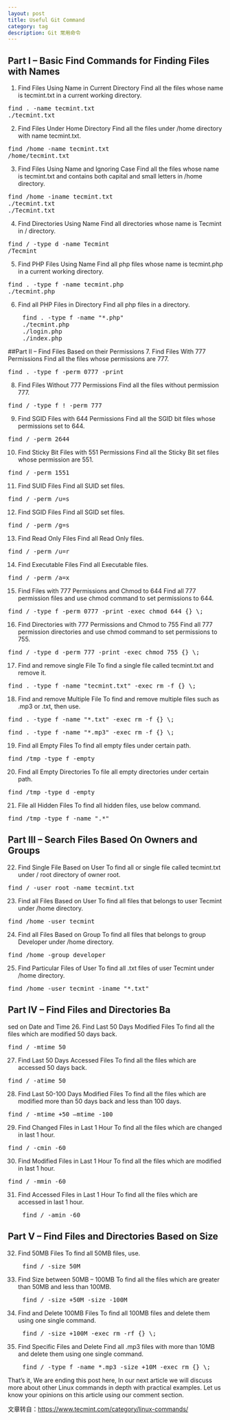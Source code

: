 ```yaml
---
layout: post
title: Useful Git Command
category: tag
description: Git 常用命令
---
```


## Part I – Basic Find Commands for Finding Files with Names
1. Find Files Using Name in Current Directory
Find all the files whose name is tecmint.txt in a current working directory.
<pre class="prettyprint">
find . -name tecmint.txt
./tecmint.txt
</pre>

2. Find Files Under Home Directory
Find all the files under /home directory with name tecmint.txt.
<pre class="prettyprint">
find /home -name tecmint.txt
/home/tecmint.txt
</pre>

3. Find Files Using Name and Ignoring Case
Find all the files whose name is tecmint.txt and contains both capital and small letters in /home directory.
<pre class="prettyprint">
find /home -iname tecmint.txt
./tecmint.txt
./Tecmint.txt
</pre>


4. Find Directories Using Name
Find all directories whose name is Tecmint in / directory.
<pre class="prettyprint">
find / -type d -name Tecmint
/Tecmint
</pre>

5. Find PHP Files Using Name
Find all php files whose name is tecmint.php in a current working directory.
<pre class="prettyprint">
find . -type f -name tecmint.php
./tecmint.php
</pre>

6. Find all PHP Files in Directory
Find all php files in a directory.

<pre class="prettyprint">
	find . -type f -name "*.php"
	./tecmint.php
	./login.php
	./index.php
</pre>


##Part II – Find Files Based on their Permissions
7. Find Files With 777 Permissions
Find all the files whose permissions are 777.
<pre class="prettyprint">
find . -type f -perm 0777 -print
</pre>


8. Find Files Without 777 Permissions
Find all the files without permission 777.
<pre class="prettyprint">
find / -type f ! -perm 777
</pre>

9. Find SGID Files with 644 Permissions
Find all the SGID bit files whose permissions set to 644.
<pre class="prettyprint">
find / -perm 2644
</pre>

10. Find Sticky Bit Files with 551 Permissions
Find all the Sticky Bit set files whose permission are 551.
<pre class="prettyprint">
find / -perm 1551
</pre>

11. Find SUID Files
Find all SUID set files.
<pre class="prettyprint">
find / -perm /u=s
</pre>

12. Find SGID Files
Find all SGID set files.
<pre class="prettyprint">
find / -perm /g=s
</pre>

13. Find Read Only Files
Find all Read Only files.
<pre class="prettyprint">
find / -perm /u=r
</pre>

14. Find Executable Files
Find all Executable files.
<pre class="prettyprint">
find / -perm /a=x
</pre>

15. Find Files with 777 Permissions and Chmod to 644
Find all 777 permission files and use chmod command to set permissions to 644.
<pre class="prettyprint">
find / -type f -perm 0777 -print -exec chmod 644 {} \;
</pre>

16. Find Directories with 777 Permissions and Chmod to 755
Find all 777 permission directories and use chmod command to set permissions to 755.
<pre class="prettyprint">
find / -type d -perm 777 -print -exec chmod 755 {} \;
</pre>

17. Find and remove single File
To find a single file called tecmint.txt and remove it.
<pre class="prettyprint">
find . -type f -name "tecmint.txt" -exec rm -f {} \;
</pre>

18. Find and remove Multiple File
To find and remove multiple files such as .mp3 or .txt, then use.
<pre class="prettyprint">
find . -type f -name "*.txt" -exec rm -f {} \;
</pre>

<pre class="prettyprint">
find . -type f -name "*.mp3" -exec rm -f {} \;
</pre>

19. Find all Empty Files
To find all empty files under certain path.
<pre class="prettyprint">
find /tmp -type f -empty
</pre>


20. Find all Empty Directories
To file all empty directories under certain path.

<pre class="prettyprint">
find /tmp -type d -empty
</pre>

21. File all Hidden Files
To find all hidden files, use below command.
<pre class="prettyprint">
find /tmp -type f -name ".*"
</pre>

## Part III – Search Files Based On Owners and Groups
22. Find Single File Based on User
To find all or single file called tecmint.txt under / root directory of owner root.
<pre class="prettyprint">
find / -user root -name tecmint.txt
</pre>

23. Find all Files Based on User
To find all files that belongs to user Tecmint under /home directory.

<pre class="prettyprint">
find /home -user tecmint
</pre>

24. Find all Files Based on Group
To find all files that belongs to group Developer under /home directory.
<pre class="prettyprint">
find /home -group developer
</pre>

25. Find Particular Files of User
To find all .txt files of user Tecmint under /home directory.

<pre class="prettyprint">
find /home -user tecmint -iname "*.txt"
</pre>

## Part IV – Find Files and Directories Ba
sed on Date and Time
26. Find Last 50 Days Modified Files
To find all the files which are modified 50 days back.

<pre class="prettyprint">
find / -mtime 50
</pre>

27. Find Last 50 Days Accessed Files
To find all the files which are accessed 50 days back.

<pre class="prettyprint">
find / -atime 50
</pre>

28. Find Last 50-100 Days Modified Files
To find all the files which are modified more than 50 days back and less than 100 days.

<pre class="prettyprint">
find / -mtime +50 –mtime -100
</pre>

29. Find Changed Files in Last 1 Hour
To find all the files which are changed in last 1 hour.

<pre class="prettyprint">
find / -cmin -60
</pre>

30. Find Modified Files in Last 1 Hour
To find all the files which are modified in last 1 hour.

<pre class="prettyprint">
find / -mmin -60
</pre>

31. Find Accessed Files in Last 1 Hour
To find all the files which are accessed in last 1 hour.

<pre class="prettyprint">
	find / -amin -60
</pre>

## Part V – Find Files and Directories Based on Size
32. Find 50MB Files
To find all 50MB files, use.

<pre class="prettyprint">
	find / -size 50M
</pre>

33. Find Size between 50MB – 100MB
To find all the files which are greater than 50MB and less than 100MB.
<pre class="prettyprint">
	find / -size +50M -size -100M
</pre>

34. Find and Delete 100MB Files
To find all 100MB files and delete them using one single command.

<pre class="prettyprint">
	find / -size +100M -exec rm -rf {} \;
</pre>

35. Find Specific Files and Delete
Find all .mp3 files with more than 10MB and delete them using one single command.
<pre class="prettyprint">
	find / -type f -name *.mp3 -size +10M -exec rm {} \;
</pre>

That’s it, We are ending this post here, In our next
article we will discuss more about other Linux commands in depth with practical examples. Let us know your opinions on this article using our comment section.

文章转自：https://www.tecmint.com/category/linux-commands/